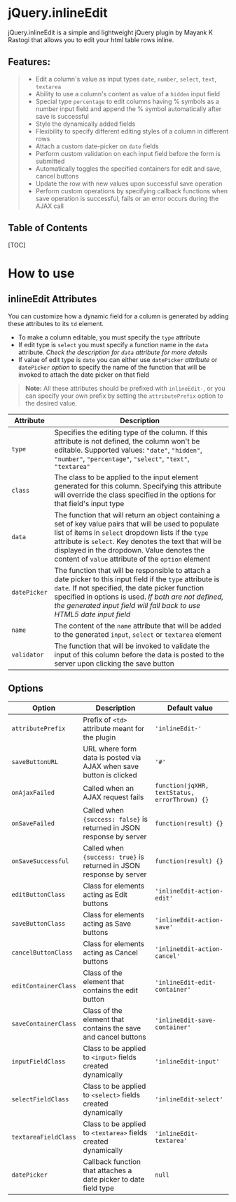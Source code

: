 # jQuery.inlineEdit

jQuery.inlineEdit is a simple and lightweight jQuery plugin by Mayank K Rastogi that allows you to edit your html table rows inline.

Features:
---------

>  - Edit a column's value as input types `date`, `number`, `select`, `text`, `textarea`
>  - Ability to use a column's content as value of a `hidden` input field
>  - Special type `percentage` to edit columns having % symbols as a number input field and append the % symbol automatically after save is successful
>  - Style the dynamically added fields
>  - Flexibility to specify different editing styles of a column in different rows
>  - Attach a custom date-picker on `date` fields
>  - Perform custom validation on each input field before the form is submitted
>  - Automatically toggles the specified containers for edit and save, cancel buttons
>  - Update the row with new values upon successful save operation
>  - Perform custom operations by specifying callback functions when save operation is successful, fails or an error occurs during the AJAX call

Table of Contents
------------------

[TOC]

How to use
=========

inlineEdit Attributes
---------------------
You can customize how a dynamic field for a column is generated by adding these attributes to its `td` element.

 - To make a column editable, you must specify the `type` attribute
 - If edit type is `select` you must specify a function name in the `data` attribute. *Check the description for `data` attribute for more details*
 - If value of edit type is `date` you can either use `datePicker` *attribute* or `datePicker` *option* to specify the name of the function that will be invoked to attach the date picker on that field

> **Note:**
> All these attributes should be prefixed with `inlineEdit-`, or you can specify your own prefix by setting the `attributePrefix` option to the desired value.

Attribute       | Description
---------       | -----------
`type`          | Specifies the editing type of the column. If this attribute is not defined, the column won't be editable. Supported values: `"date"`, `"hidden"`, `"number"`, `"percentage"`, `"select"`, `"text"`, `"textarea"`
`class`         | The class to be applied to the input element generated for this column. Specifying this attribute will override the class specified in the options for that field's input type
`data`          | The function that will return an object containing a set of key value pairs that will be used to populate list of items in `select` dropdown lists if the `type` attribute is `select`. Key denotes the text that will be displayed in the dropdown. Value denotes the content of `value` attribute of the `option` element
`datePicker`    | The function that will be responsible to attach a date picker to this input field if the `type` attribute is `date`. If not specified, the date picker function specified in options is used. *If both are not defined, the generated input field will fall back to use HTML5 date input field*
`name`          | The content of the `name` attribute that will be added to the generated `input`, `select` or `textarea` element
`validator`     | The function that will be invoked to validate the input of this column before the data is posted to the server upon clicking the save button

Options
-------
Option                  | Description                                                               | Default value
------                  | -----------                                                               | -------------
`attributePrefix`       | Prefix of `<td>` attribute meant for the plugin                           | `'inlineEdit-'`
`saveButtonURL`         | URL where form data is posted via AJAX when save button is clicked        | `'#'`
`onAjaxFailed`          | Called when an AJAX request fails                                         | `function(jqXHR, textStatus, errorThrown) {}`
`onSaveFailed`          | Called when `{success: false}` is returned in JSON response by server     | `function(result) {}`
`onSaveSuccessful`      | Called when `{success: true}` is returned in JSON response by server      | `function(result) {}`
`editButtonClass`       | Class for elements acting as Edit buttons                                 | `'inlineEdit-action-edit'`
`saveButtonClass`       | Class for elements acting as Save buttons                                 | `'inlineEdit-action-save'`
`cancelButtonClass`     | Class for elements acting as Cancel buttons                               | `'inlineEdit-action-cancel'`
`editContainerClass`    | Class of the element that contains the edit button                        | `'inlineEdit-edit-container'`
`saveContainerClass`    | Class of the element that contains the save and cancel buttons            | `'inlineEdit-save-container'`
`inputFieldClass`       | Class to be applied to `<input>` fields created dynamically               | `'inlineEdit-input'`
`selectFieldClass`      | Class to be applied to `<select>` fields created dynamically              | `'inlineEdit-select'`
`textareaFieldClass`    | Class to be applied to `<textarea>` fields created dynamically            | `'inlineEdit-textarea'`
`datePicker`            | Callback function that attaches a date picker to date field type          | `null`
